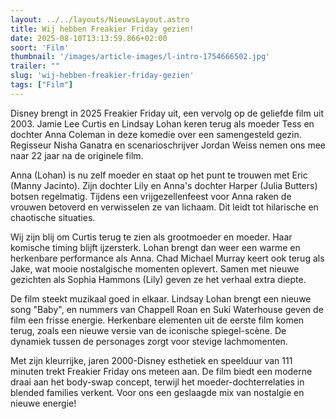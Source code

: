```yaml
---
layout: ../../layouts/NieuwsLayout.astro
title: Wij hebben Freakier Friday gezien!
date: 2025-08-10T13:13:59.866+02:00
soort: 'Film'
thumbnail: '/images/article-images/l-intro-1754666502.jpg'
trailer: ""
slug: 'wij-hebben-freakier-friday-gezien'
tags: ["Film"]
---
```


Disney brengt in 2025 Freakier Friday uit, een vervolg op de geliefde film uit
2003. Jamie Lee Curtis en Lindsay Lohan keren terug als moeder Tess en dochter
Anna Coleman in deze komedie over een samengesteld gezin. Regisseur Nisha
Ganatra en scenarioschrijver Jordan Weiss nemen ons mee naar 22 jaar na de
originele film.

Anna (Lohan) is nu zelf moeder en staat op het punt te trouwen met Eric (Manny
Jacinto). Zijn dochter Lily en Anna's dochter Harper (Julia Butters) botsen
regelmatig. Tijdens een vrijgezellenfeest voor Anna raken de vrouwen betoverd en
verwisselen ze van lichaam. Dit leidt tot hilarische en chaotische situaties.

Wij zijn blij om Curtis terug te zien als grootmoeder en moeder. Haar komische
timing blijft ijzersterk. Lohan brengt dan weer een warme en herkenbare
performance als Anna. Chad Michael Murray keert ook terug als Jake, wat mooie
nostalgische momenten oplevert. Samen met nieuwe gezichten als Sophia Hammons
(Lily) geven ze het verhaal extra diepte.

De film steekt muzikaal goed in elkaar. Lindsay Lohan brengt een nieuwe song
"Baby", en nummers van Chappell Roan en Suki Waterhouse geven de film een frisse
energie. Herkenbare elementen uit de eerste film komen terug, zoals een nieuwe
versie van de iconische spiegel-scène. De dynamiek tussen de personages zorgt
voor stevige lachmomenten.

Met zijn kleurrijke, jaren 2000-Disney esthetiek en speelduur van 111 minuten
trekt Freakier Friday ons meteen aan. De film biedt een moderne draai aan het
body-swap concept, terwijl het moeder-dochterrelaties in blended families
verkent. Voor ons een geslaagde mix van nostalgie en nieuwe energie!